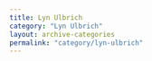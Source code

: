 ```yaml
---
title: Lyn Ulbrich
category: "Lyn Ulbrich"
layout: archive-categories
permalink: "category/lyn-ulbrich"
---
```

